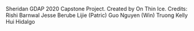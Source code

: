 Sheridan GDAP 2020 Capstone Project. 
Created by On Thin Ice.
Credits:
Rishi Barnwal
Jesse Berube
Lijie (Patric) Guo
Nguyen (Win) Truong
Kelly Hui Hidalgo